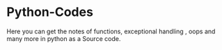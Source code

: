 # Python-Codes
Here you can get the notes of functions, exceptional handling , oops and many more in python as a Source code.

